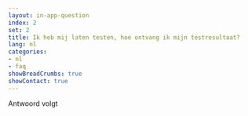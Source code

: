 ```yaml
---
layout: in-app-question
index: 2
set: 2
title: Ik heb mij laten testen, hoe ontvang ik mijn testresultaat? 
lang: nl
categories:
- nl
- faq
showBreadCrumbs: true
showContact: true
---
```

Antwoord volgt
